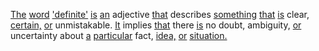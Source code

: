 [The](./the.md) [word](./word.md) ['definite'](./definite.md) [is](./is.md) [an](./an.md) adjective [that](./that.md) describes [something](./something.md) [that](./that.md) [is](./is.md) clear, [certain,](./certain.md) [or](./or.md) unmistakable. [It](./it.md) implies [that](./that.md) there [is](./is.md) no doubt, ambiguity, [or](./or.md) uncertainty about [a](./a.md) [particular](./particular.md) fact, [idea,](./idea.md) [or](./or.md) [situation.](./situation.md)